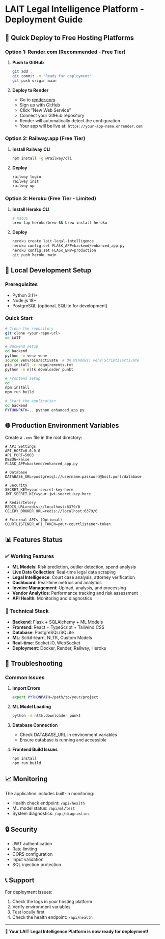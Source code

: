 # LAIT Legal Intelligence Platform - Deployment Guide

## 🚀 Quick Deploy to Free Hosting Platforms

### Option 1: Render.com (Recommended - Free Tier)

1. **Push to GitHub**
   ```bash
   git add .
   git commit -m "Ready for deployment"
   git push origin main
   ```

2. **Deploy to Render**
   - Go to [render.com](https://render.com)
   - Sign up with GitHub
   - Click "New Web Service"
   - Connect your GitHub repository
   - Render will automatically detect the configuration
   - Your app will be live at: `https://your-app-name.onrender.com`

### Option 2: Railway.app (Free Tier)

1. **Install Railway CLI**
   ```bash
   npm install -g @railway/cli
   ```

2. **Deploy**
   ```bash
   railway login
   railway init
   railway up
   ```

### Option 3: Heroku (Free Tier - Limited)

1. **Install Heroku CLI**
   ```bash
   # macOS
   brew tap heroku/brew && brew install heroku
   ```

2. **Deploy**
   ```bash
   heroku create lait-legal-intelligence
   heroku config:set FLASK_APP=backend/enhanced_app.py
   heroku config:set FLASK_ENV=production
   git push heroku main
   ```

## 🔧 Local Development Setup

### Prerequisites
- Python 3.11+
- Node.js 18+
- PostgreSQL (optional, SQLite for development)

### Quick Start
```bash
# Clone the repository
git clone <your-repo-url>
cd LAIT

# Backend setup
cd backend
python -m venv venv
source venv/bin/activate  # On Windows: venv\Scripts\activate
pip install -r requirements.txt
python -m nltk.downloader punkt

# Frontend setup
cd ..
npm install
npm run build

# Start the application
cd backend
PYTHONPATH=.. python enhanced_app.py
```

## 🌐 Production Environment Variables

Create a `.env` file in the root directory:

```env
# API Settings
API_HOST=0.0.0.0
API_PORT=5003
DEBUG=False
FLASK_APP=backend/enhanced_app.py

# Database
DATABASE_URL=postgresql://username:password@host:port/database

# Security
SECRET_KEY=your-secret-key-here
JWT_SECRET_KEY=your-jwt-secret-key-here

# Redis/Celery
REDIS_URL=redis://localhost:6379/0
CELERY_BROKER_URL=redis://localhost:6379/0

# External APIs (Optional)
COURTLISTENER_API_TOKEN=your-courtlistener-token
```

## 📊 Features Status

### ✅ Working Features
- **ML Models**: Risk prediction, outlier detection, spend analysis
- **Live Data Collection**: Real-time legal data scraping
- **Legal Intelligence**: Court case analysis, attorney verification
- **Dashboard**: Real-time metrics and analytics
- **Invoice Management**: Upload, analysis, and processing
- **Vendor Analytics**: Performance tracking and risk assessment
- **API Health**: Monitoring and diagnostics

### 🔧 Technical Stack
- **Backend**: Flask + SQLAlchemy + ML Models
- **Frontend**: React + TypeScript + Tailwind CSS
- **Database**: PostgreSQL/SQLite
- **ML**: Scikit-learn, NLTK, Custom Models
- **Real-time**: Socket.IO, WebSocket
- **Deployment**: Docker, Render, Railway, Heroku

## 🚨 Troubleshooting

### Common Issues

1. **Import Errors**
   ```bash
   export PYTHONPATH=/path/to/your/project
   ```

2. **ML Model Loading**
   ```bash
   python -m nltk.downloader punkt
   ```

3. **Database Connection**
   - Check DATABASE_URL in environment variables
   - Ensure database is running and accessible

4. **Frontend Build Issues**
   ```bash
   npm install
   npm run build
   ```

## 📈 Monitoring

The application includes built-in monitoring:
- Health check endpoint: `/api/health`
- ML model status: `/api/ml/test`
- System diagnostics: `/api/diagnostics`

## 🔒 Security

- JWT authentication
- Rate limiting
- CORS configuration
- Input validation
- SQL injection protection

## 📞 Support

For deployment issues:
1. Check the logs in your hosting platform
2. Verify environment variables
3. Test locally first
4. Check the health endpoint: `/api/health`

---

**🎉 Your LAIT Legal Intelligence Platform is now ready for deployment!** 